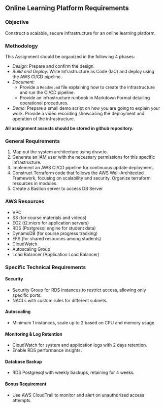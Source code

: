 ## Online Learning Platform Requirements

### Objective
Construct a scalable, secure infrastructure for an online learning platform.

### Methodology
This Assignment should be organized in the following 4 phases:
- *Design:* Prepare and confirm the design.
- *Build and Deploy:* Write Infrastructure as Code (IaC) and deploy using the AWS CI/CD pipeline.
- *Document:*
  - Provide a `Readme.md` file explaining how to create the infrastructure and run the CI/CD pipeline.
  - Provide an infrastructure runbook in Markdown Format detailing operational procedures.
- *Demo:* Prepare a small demo script on how you are going to explain your work. Provide a video recording showcasing the deployment and operation of the infrastructure.

**All assignment assests should be stored in github repository.**

### General Requirements
1. Map out the system architecture using draw.io.
2. Generate an IAM user with the necessary permissions for this specific infrastructure.
3. Implement an AWS CI/CD pipeline for continuous update deployment.
4. Construct Terraform code that follows the AWS Well-Architected Framework, focusing on scalability and security. Organize terraform resources in modules. 
5. Create a Bastion server to access DB Server

### AWS Resources
- VPC
- S3 (for course materials and videos)
- EC2 (t2.micro for application servers)
- RDS (Postgresql engine for student data)
- DynamoDB (for course progress tracking)
- EFS (for shared resources among students)
- CloudWatch
- Autoscaling Group
- Load Balancer (Application Load Balancer)

### Specific Technical Requirements

#### Security
- Security Group for RDS instances to restrict access, allowing only specific ports.
- NACLs with custom rules for different subnets.

#### Autoscaling
- Minimum 1 instances, scale up to 2  based on CPU and memory usage.

#### Monitoring & Log Retention
- CloudWatch for system and application logs with 2 days retention.
- Enable RDS performance insights.

#### Database Backup
- RDS Postgresql with weekly backups, retaining for 4 weeks.

#### Bonus Requirement
- Use AWS CloudTrail to monitor and alert on unauthorized access attempts.
